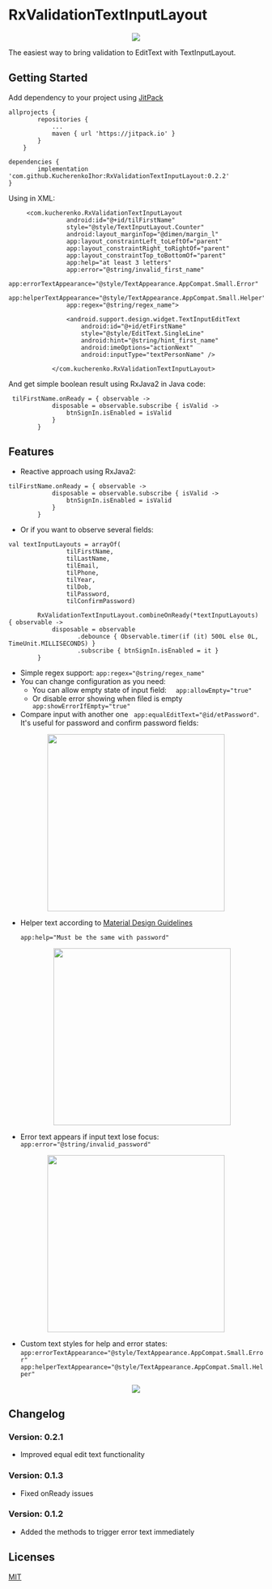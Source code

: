 # RxValidationTextInputLayout

  <p align="center">
        <img src="https://preview.ibb.co/emzma6/logo.png"/>
      </p>

The easiest way to bring validation to EditText with TextInputLayout.

## Getting Started

Add dependency to your project using [JitPack](https://jitpack.io)

```
allprojects {
		repositories {
			...
			maven { url 'https://jitpack.io' }
		}
	}
```

```
dependencies {
		implementation 'com.github.KucherenkoIhor:RxValidationTextInputLayout:0.2.2'
}
```

Using in XML:

```
     <com.kucherenko.RxValidationTextInputLayout
                android:id="@+id/tilFirstName"
                style="@style/TextInputLayout.Counter"
                android:layout_marginTop="@dimen/margin_l"
                app:layout_constraintLeft_toLeftOf="parent"
                app:layout_constraintRight_toRightOf="parent"
                app:layout_constraintTop_toBottomOf="parent"
                app:help="at least 3 letters"
                app:error="@string/invalid_first_name"
                app:errorTextAppearance="@style/TextAppearance.AppCompat.Small.Error"
                app:helperTextAppearance="@style/TextAppearance.AppCompat.Small.Helper"
                app:regex="@string/regex_name">
    
                <android.support.design.widget.TextInputEditText
                    android:id="@+id/etFirstName"
                    style="@style/EditText.SingleLine"
                    android:hint="@string/hint_first_name"
                    android:imeOptions="actionNext"
                    android:inputType="textPersonName" />
    
            </com.kucherenko.RxValidationTextInputLayout>
```            
And get simple boolean result using RxJava2 in Java code:
```
 tilFirstName.onReady = { observable ->  
            disposable = observable.subscribe { isValid ->
                btnSignIn.isEnabled = isValid
            }
        }
```

## Features

 * Reactive approach using RxJava2:
 ```
 tilFirstName.onReady = { observable ->
             disposable = observable.subscribe { isValid ->
                 btnSignIn.isEnabled = isValid
             }
         }
  ```
 * Or if you want to observe several fields:        
 ```
 val textInputLayouts = arrayOf(
                 tilFirstName,
                 tilLastName,
                 tilEmail,
                 tilPhone,
                 tilYear,
                 tilDob,
                 tilPassword,
                 tilConfirmPassword)
 
         RxValidationTextInputLayout.combineOnReady(*textInputLayouts) { observable ->
             disposable = observable
                    .debounce { Observable.timer(if (it) 500L else 0L, TimeUnit.MILLISECONDS) }
                    .subscribe { btnSignIn.isEnabled = it }
         }

```
 * Simple regex support: ``app:regex="@string/regex_name"``
 * You can change configuration as you need: 
    * You can allow empty state of input field: ``  app:allowEmpty="true"``
    * Or disable error showing when filed is empty ``  app:showErrorIfEmpty="true"``
 * Compare input with another one `` app:equalEditText="@id/etPassword"``.
 It's useful for password and confirm password fields:
 
 <p align="center">
   <img src="https://image.ibb.co/dS6ra6/confirm.png" width="350"/>
 </p>
 
 * Helper text according to [Material Design Guidelines](https://material.io/guidelines/components/text-fields.html#text-fields-layout)
 
    ``app:help="Must be the same with password"``
    
    <p align="center">
       <img src="https://image.ibb.co/jL39TR/helper.png" width="350"/>
     </p>
     
 * Error text appears if input text lose focus: ``app:error="@string/invalid_password"``
 
  <p align="center">
        <img src="https://image.ibb.co/fkzSF6/error.png" width="350"/>
      </p>
      
 * Custom text styles for help and error states:
       ```
       app:errorTextAppearance="@style/TextAppearance.AppCompat.Small.Error"
       app:helperTextAppearance="@style/TextAppearance.AppCompat.Small.Helper"
       ```
       
<p align="center">
               <img src="https://preview.ibb.co/ftW4TR/Unknown.png"/>
             </p>
             
## Changelog

### Version: 0.2.1

* Improved equal edit text functionality

### Version: 0.1.3

* Fixed onReady issues 

### Version: 0.1.2

* Added the methods to trigger error text immediately              
                    
## Licenses

[MIT](http://opensource.org/licenses/MIT)           
           
  
